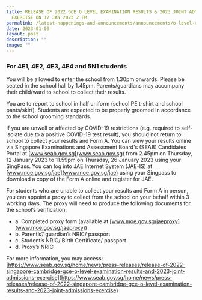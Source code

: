 ```yaml
---
title: RELEASE OF 2022 GCE O LEVEL EXAMINATION RESULTS & 2023 JOINT ADMISSIONS
  EXERCISE ON 12 JAN 2023 2 PM
permalink: /latest-happenings-and-announcements/announcements/o-level-results-jae-2023/
date: 2023-01-09
layout: post
description: ""
image: ""
---
```

### For 4E1, 4E2, 4E3, 4E4 and 5N1 students

You will be allowed to enter the school from 1.30pm onwards. Please be seated in the school hall by 1.45pm. Parents/guardians may accompany their child/ward to school to collect their results. 

You are to report to school in half uniform (school PE t-shirt and school pants/skirt).  Students are expected to be properly groomed in accordance to the school grooming standards. 

If you are unwell or affected by COVID-19 restrictions (e.g. required to self-isolate due to a positive COVID-19 test result), you should not return to school to collect your results and Form A. You can view your results online via Singapore Examinations and Assessment Board's (SEAB) Candidates Portal at [www.seab.gov.sg](www.seab.gov.sg) from 2.45pm on Thursday, 12 January 2023 to 11.59pm on Thursday, 26 January 2023 using your SingPass. You can log into JAE Internet System (JAE-IS) at [www.moe.gov.sg/jae](www.moe.gov.sg/jae) using your Singpass to download a copy of the Form A online and register for JAE.

For students who are unable to collect your results and Form A in person, you can appoint a proxy to collect from the school on your behalf within 3 working days. The proxy will need to produce the following documents for the school’s verification:

* a.	Completed proxy form (available at [www.moe.gov.sg/jaeproxy](www.moe.gov.sg/jaeproxy))
* b.	Parent’s’/ guardian’s NRIC/ passport
* c.	Student’s NRIC/ Birth Certificate/ passport
* d.	Proxy’s NRIC

For more information, you may access:
[https://www.seab.gov.sg/home/news/press-releases/release-of-2022-singapore-cambridge-gce-o-level-examination-results-and-2023-joint-admissions-exercise](https://www.seab.gov.sg/home/news/press-releases/release-of-2022-singapore-cambridge-gce-o-level-examination-results-and-2023-joint-admissions-exercise)